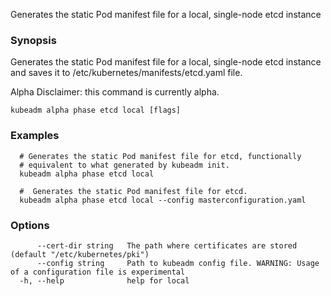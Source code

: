 
Generates the static Pod manifest file for a local, single-node etcd instance

### Synopsis

Generates the static Pod manifest file for a local, single-node etcd instance and saves it to /etc/kubernetes/manifests/etcd.yaml file. 

Alpha Disclaimer: this command is currently alpha.

```
kubeadm alpha phase etcd local [flags]
```

### Examples

```
  # Generates the static Pod manifest file for etcd, functionally
  # equivalent to what generated by kubeadm init.
  kubeadm alpha phase etcd local
  
  #  Generates the static Pod manifest file for etcd.
  kubeadm alpha phase etcd local --config masterconfiguration.yaml
```

### Options

```
      --cert-dir string   The path where certificates are stored (default "/etc/kubernetes/pki")
      --config string     Path to kubeadm config file. WARNING: Usage of a configuration file is experimental
  -h, --help              help for local
```

